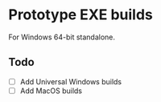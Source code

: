 # Prototype EXE builds

For Windows 64-bit standalone.

## Todo

- [ ] Add Universal Windows builds
- [ ] Add MacOS builds
